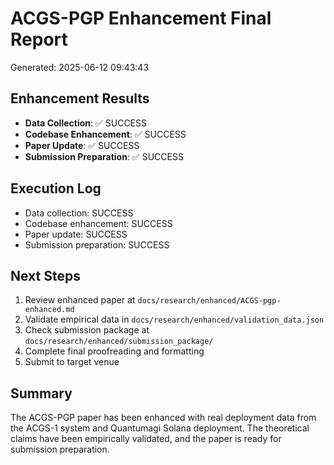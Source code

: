 # ACGS-PGP Enhancement Final Report

Generated: 2025-06-12 09:43:43

## Enhancement Results

- **Data Collection**: ✅ SUCCESS
- **Codebase Enhancement**: ✅ SUCCESS
- **Paper Update**: ✅ SUCCESS
- **Submission Preparation**: ✅ SUCCESS

## Execution Log

- Data collection: SUCCESS
- Codebase enhancement: SUCCESS
- Paper update: SUCCESS
- Submission preparation: SUCCESS

## Next Steps

1. Review enhanced paper at `docs/research/enhanced/ACGS-pgp-enhanced.md`
2. Validate empirical data in `docs/research/enhanced/validation_data.json`
3. Check submission package at `docs/research/enhanced/submission_package/`
4. Complete final proofreading and formatting
5. Submit to target venue

## Summary

The ACGS-PGP paper has been enhanced with real deployment data from the ACGS-1 system and Quantumagi Solana deployment. The theoretical claims have been empirically validated, and the paper is ready for submission preparation.
